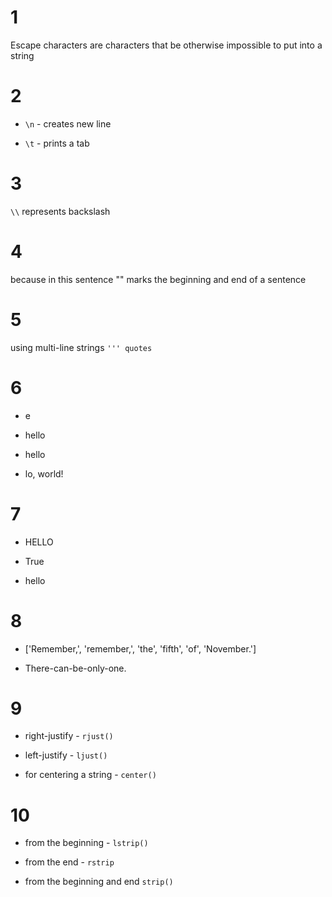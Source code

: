 # 1
Escape characters are characters that be otherwise impossible to put into a string

# 2
* `\n` - creates new line

* `\t` - prints a tab

# 3
`\\` represents backslash

# 4
because in this sentence "" marks the beginning and end of a sentence

# 5
using multi-line strings `''' quotes`

# 6
* e

* hello

* hello

* lo, world!

# 7
* HELLO

* True

* hello

# 8 
* ['Remember,', 'remember,', 'the', 'fifth', 'of', 'November.']

* There-can-be-only-one.

# 9
* right-justify - `rjust()`

* left-justify - `ljust()`

* for centering a string - `center()`
 
# 10
* from the beginning - `lstrip()` 

* from the end - `rstrip` 

* from the beginning and end `strip()`


